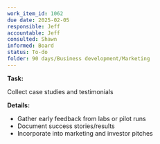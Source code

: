 ```yaml
---
work_item_id: 1062
due date: 2025-02-05
responsible: Jeff
accountable: Jeff
consulted: Shawn
informed: Board
status: To-do
folder: 90 days/Business development/Marketing
---
```


**Task:**

Collect case studies and testimonials

**Details:**

- Gather early feedback from labs or pilot runs
- Document success stories/results
- Incorporate into marketing and investor pitches
